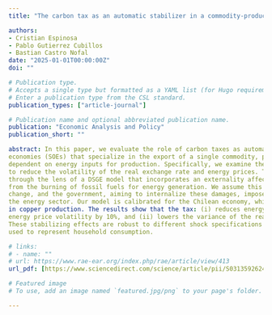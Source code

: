 ```yaml
---
title: "The carbon tax as an automatic stabilizer in a commodity-producing Small Open Economy"

authors:
- Cristian Espinosa
- Pablo Gutierrez Cubillos
- Bastian Castro Nofal
date: "2025-01-01T00:00:00Z"
doi: ""

# Publication type.
# Accepts a single type but formatted as a YAML list (for Hugo requirements).
# Enter a publication type from the CSL standard.
publication_types: ["article-journal"]

# Publication name and optional abbreviated publication name.
publication: "Economic Analysis and Policy"
publication_short: ""

abstract: In this paper, we evaluate the role of carbon taxes as automatic stabilizers in small open
economies (SOEs) that specialize in the export of a single commodity, particularly those highly
dependent on energy inputs for production. Specifically, we examine the carbon tax’s ability
to reduce the volatility of the real exchange rate and energy prices. This analysis is conducted
through the lens of a DSGE model that incorporates an externality affecting GDP, originating
from the burning of fossil fuels for energy generation. We assume this externality drives climate
change, and the government, aiming to internalize these damages, imposes a Pigouvian tax on
the energy sector. Our model is calibrated for the Chilean economy, which is highly specialized
in copper production. The results show that the tax: (i) reduces energy volatility by 14% and
energy price volatility by 10%, and (ii) lowers the variance of the real exchange rate by 1.8%.
These stabilizing effects are robust to different shock specifications and the choice of model
used to represent household consumption.

# links:
# - name: ""
# url: https://www.rae-ear.org/index.php/rae/article/view/413
url_pdf: [https://www.sciencedirect.com/science/article/pii/S0313592624003734](https://pdf.sciencedirectassets.com/305628/1-s2.0-S0313592624X00053/1-s2.0-S0313592624003734/main.pdf?X-Amz-Security-Token=IQoJb3JpZ2luX2VjEJ%2F%2F%2F%2F%2F%2F%2F%2F%2F%2F%2FwEaCXVzLWVhc3QtMSJHMEUCIFsPCVVCLOZwxAkZRZLpz6NWyBGacHrDcZyV5%2BnehWMGAiEA%2FTrQ4Dp9x%2BVhlOeBxBugZsRlVW%2BX5EIO8Hjdct6zULYquwUImP%2F%2F%2F%2F%2F%2F%2F%2F%2F%2FARAFGgwwNTkwMDM1NDY4NjUiDGiuOe8h6r1a%2BClBhyqPBXZoDgXq%2FIGu4zzgaf%2BW5LVzWMXDD%2FSvXPRO%2FvwRMmMQhD6qQJyTxxRnBTvH2H3p2%2FydqJHdkMnZmG03hN1E6m2J7Irr3In4Dv1vVIFK2hUo0wkjjq26YwTXC4A5T3xQj7xgXTKTW0P9TdjTTheCPcyCBbf4%2BY8OurRWTnYlt8r4QBgVz5r3Y99R%2F19tkcRIeXZOVQk6YskrL7V8X3cu1aMWYNOCrhJ7FVySMUe9QfA9N2q8mYGXTEFjoHJpid7ahtkUnQZR6VqJMMwmWtuhG9wLkv%2ByoNJeARhefu57KphKT%2Be7G6BTWPMXeysUKvbAupHR%2F9T%2B29cbRg1lTpZnn%2BJ8Wetzxm5EplZovg499ixnjODAkogo%2FdZcGeNhNHVSnPhZFbt6dawHWIh8Md9KeyZFABumOQEJ19VUhp4ITTWTVd%2B9gqiMOsFfEpwg7BlmltmXiyMwci943wYcBCApLkZ9Q5hdvnhYwpB%2BX%2BZbtSQAc6lsRx1gtSyOZkuI1nWwRxe56LAgzGtRWu87UvJguWkZ2GsyAFXEi5k2DVhDDgNqTvQKlPhyqD1Dwrv7uDN38hrT97BH7RLK3PJ3waxT5PnxlA6E8NEO5kkPzzmRmoIQDnKqqRu7sYvtOcZRG7vy45LoXXAKmU7PGfiJZZMG9PJlQaKXNEIwJOD27A7Bll8MP5DBJEZ05Wae2JMUBh3V%2FCy3YD9iPacca2OKlOey%2Be4RK%2Bk4I4pPVfcweMduvQYOQpBKN%2FxBAz62AipRBCRcsOn3OWdRaMoHZ5PSQJtvUEqQJOlRr7ci0KMxONPFXm4ngsqSbjuLlY2iBz27K1MpBWRWzwUVBzMlFTYbNvMAV75x7lYem7Q8SokpKvTsz3wwrYe2vAY6sQHnizSeDQefwp8eUEcJQoyhWWadMw7By2KvHBK4kq1%2BmhCIzNfxMEk8gjIC6J34A6NkZniVukJwudkg94K0h2vixW3ZoZden6cxRo8l89%2FnQ%2FkXbQD2VyDqfwb6iZc6qTo2MBl0NeDZBJa3fFm06%2FDwlA3P55pP2FcS7fOZaa1K8dAI1DCgTp2E%2BK%2FtwDpqNziT0MEhajGV5cE4PPpi8N1QoUwtnPIXsXi8hNoGt7xxNzs%3D&X-Amz-Algorithm=AWS4-HMAC-SHA256&X-Amz-Date=20250119T233010Z&X-Amz-SignedHeaders=host&X-Amz-Expires=300&X-Amz-Credential=ASIAQ3PHCVTY4CJSWO7J%2F20250119%2Fus-east-1%2Fs3%2Faws4_request&X-Amz-Signature=ea7513968342660ad495844888f7363ada30cb658d5e63c730622911ea23aa15&hash=3b117534959fd0fd415e9919070068226cb7e004a2506ec597039a81e9d0e7cf&host=68042c943591013ac2b2430a89b270f6af2c76d8dfd086a07176afe7c76c2c61&pii=S0313592624003734&tid=spdf-05bd5fdd-cb08-47bf-8dbb-063c155d182d&sid=158d60719e30d8478f29a1382efa98f751b2gxrqb&type=client&tsoh=d3d3LnNjaWVuY2VkaXJlY3QuY29t&ua=1d045c53530e5901580057&rr=904a9c6e9c38719f&cc=gb)

# Featured image
# To use, add an image named `featured.jpg/png` to your page's folder. 

---
```

